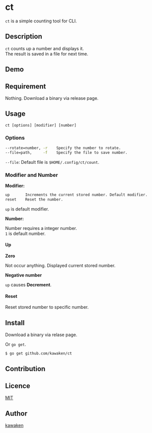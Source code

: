 ct
====

`ct` is a simple counting tool for CLI.

## Description

`ct` counts up a number and displays it.   
The result is saved in a file for next time.

## Demo



## Requirement

Nothing. Download a binary via release page.

## Usage

```
ct [options] [modifier] [number]
```

### Options

```bash
--rotate=number, -r    Specify the number to rotate.
--file=path,     -f    Specify the file to save number.
```

`--file`: Default file is `$HOME/.config/ct/count`.

### Modifier and Number

**Modifier:**

```bash
up       Increments the current stored number. Default modifier.
reset    Reset the number.
```

`up` is default modifier.

**Number:**

Number requires a integer number.  
`1` is default number.

#### Up

**Zero**

Not occur anything. Displayed current stored number.

**Negative number**

`up` causes **Decrement**.

#### Reset

Reset stored number to specific number.

## Install

Download a binary via relase page.

Or `go get`.

```bash
$ go get github.com/kawaken/ct
```

## Contribution

## Licence

[MIT](https://github.com/kawaken/ct/blob/master/LICENSE)

## Author

[kawaken](https://github.com/kawaken)

